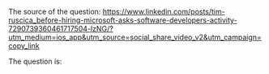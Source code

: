 The source of the question:
https://www.linkedin.com/posts/tim-ruscica_before-hiring-microsoft-asks-software-developers-activity-7290739360461717504-lzNG/?utm_medium=ios_app&utm_source=social_share_video_v2&utm_campaign=copy_link

The question is:
